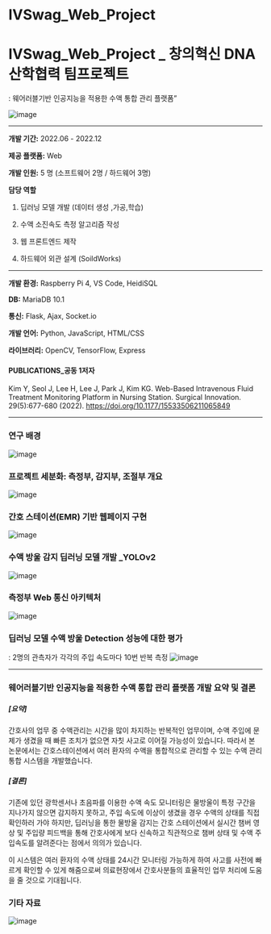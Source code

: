 # IVSwag_Web_Project
# IVSwag_Web_Project _ 창의혁신 DNA 산학협력 팀프로젝트
: 웨어러블기반 인공지능을 적용한 수액 통합 관리 플랫폼”

![image](https://github.com/hyomin0804/IVSwag_Web_Project/assets/87791247/f905b19f-85ec-471a-90dc-38cb32b9eed4)

---
**개발 기간:** 2022.06 - 2022.12


**제공 플랫폼:** Web


**개발 인원:** 5 명 (소프트웨어 2명 / 하드웨어 3명)


**담당 역할**

1) 딥러닝 모델 개발 (데이터 생성 ,가공,학습)

2) 수액 소진속도 측정 알고리즘 작성

3) 웹 프론트엔드 제작 

4) 하드웨어 외관 설계 (SoildWorks)

---

**개발 환경:** Raspberry Pi 4,  VS Code, HeidiSQL


**DB:** MariaDB 10.1


**통신:** Flask, Ajax, Socket.io


**개발 언어:** Python, JavaScript, HTML/CSS


**라이브러리:** OpenCV, TensorFlow, Express



#### PUBLICATIONS_공동 1저자
Kim Y, Seol J, Lee H, Lee J, Park J, Kim KG. Web-Based Intravenous Fluid Treatment Monitoring Platform in Nursing Station. Surgical Innovation. 29(5):677-680 (2022). https://doi.org/10.1177/15533506211065849

---
### 연구 배경
![image](https://github.com/hyomin0804/IVSwag_Web_Project/assets/87791247/1e03f089-18c5-4a3a-ba30-63b8ae9c2c9c)

### 프로젝트 세분화: 측정부, 감지부, 조절부 개요
![image](https://github.com/hyomin0804/IVSwag_Web_Project/assets/87791247/e1ada143-947d-4d68-b7ce-63eacf7d44ad)

### 간호 스테이션(EMR) 기반 웹페이지 구현
![image](https://github.com/hyomin0804/IVSwag_Web_Project/assets/87791247/a8b39c82-c889-4963-9ae5-5a27b0a50019)

### 수액 방울 감지 딥러닝 모델 개발 _YOLOv2
![image](https://github.com/hyomin0804/IVSwag_Web_Project/assets/87791247/b14d1d56-00bc-44ed-bb1f-ec42535a781c)

### 측정부 Web 통신 아키텍처     
![image](https://github.com/hyomin0804/IVSwag_Web_Project/assets/87791247/92613496-a9db-4da7-bcb7-66f01047e405)

### 딥러닝 모델 수액 방울 Detection 성능에 대한 평가
: 2명의 관측자가 각각의 주입 속도마다 10번 반복 측정
![image](https://github.com/hyomin0804/IVSwag_Web_Project/assets/87791247/3196e395-c84b-44f1-9c83-5a961fc72fc1)

---
### 웨어러블기반 인공지능을 적용한 수액 통합 관리 플랫폼 개발 요약 및 결론
##### [요약]
간호사의 업무 중 수액관리는 시간을 많이 차지하는 반복적인 업무이며, 수액 주입에 문제가 생겼을 때 빠른 조치가 없으면 자칫 사고로 이어질 가능성이 있습니다. 따라서 본 논문에서는 간호스테이션에서 여러 환자의 수액을 통합적으로 관리할 수 있는 수액 관리 통합 시스템을 개발했습니다.

##### [결론]
기존에 있던 광학센서나 초음파를 이용한 수액 속도 모니터링은 물방울이 특정 구간을 지나가지 않으면 감지하지 못하고, 주입 속도에 이상이 생겼을 경우 수액의 상태를 직접 확인하러 가야 하지만, 딥러닝을 통한 물방울 감지는 간호 스테이션에서 실시간 챔버 영상 및 주입량 피드백을 통해 간호사에게 보다 신속하고 직관적으로 챔버 상태 및 수액 주입속도를 알려준다는 점에서 의의가 있습니다.

이 시스템은 여러 환자의 수액 상태를 24시간 모니터링 가능하게 하여 사고를 사전에 빠르게 확인할 수 있게 해줌으로써 의료현장에서 간호사분들의 효율적인 업무 처리에 도움을 줄 것으로 기대됩니다.


### 기타 자료
![image](https://github.com/hyomin0804/IVSwag_Web_Project/assets/87791247/bbf5fbb7-2c9a-4173-8c80-6f75b759f262)
